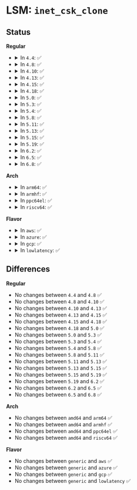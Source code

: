 # LSM: <code>inet_csk_clone</code>

## Status
<b>Regular</b>
<ul>
<li>
<details>
<summary>In <code>4.4</code>: ✅</summary>

```c
void security_inet_csk_clone(struct sock *newsk, const struct request_sock *req);
```
</details>
</li>
<li>
<details>
<summary>In <code>4.8</code>: ✅</summary>

```c
void security_inet_csk_clone(struct sock *newsk, const struct request_sock *req);
```
</details>
</li>
<li>
<details>
<summary>In <code>4.10</code>: ✅</summary>

```c
void security_inet_csk_clone(struct sock *newsk, const struct request_sock *req);
```
</details>
</li>
<li>
<details>
<summary>In <code>4.13</code>: ✅</summary>

```c
void security_inet_csk_clone(struct sock *newsk, const struct request_sock *req);
```
</details>
</li>
<li>
<details>
<summary>In <code>4.15</code>: ✅</summary>

```c
void security_inet_csk_clone(struct sock *newsk, const struct request_sock *req);
```
</details>
</li>
<li>
<details>
<summary>In <code>4.18</code>: ✅</summary>

```c
void security_inet_csk_clone(struct sock *newsk, const struct request_sock *req);
```
</details>
</li>
<li>
<details>
<summary>In <code>5.0</code>: ✅</summary>

```c
void security_inet_csk_clone(struct sock *newsk, const struct request_sock *req);
```
</details>
</li>
<li>
<details>
<summary>In <code>5.3</code>: ✅</summary>

```c
void security_inet_csk_clone(struct sock *newsk, const struct request_sock *req);
```
</details>
</li>
<li>
<details>
<summary>In <code>5.4</code>: ✅</summary>

```c
void security_inet_csk_clone(struct sock *newsk, const struct request_sock *req);
```
</details>
</li>
<li>
<details>
<summary>In <code>5.8</code>: ✅</summary>

```c
void security_inet_csk_clone(struct sock *newsk, const struct request_sock *req);
```
</details>
</li>
<li>
<details>
<summary>In <code>5.11</code>: ✅</summary>

```c
void security_inet_csk_clone(struct sock *newsk, const struct request_sock *req);
```
</details>
</li>
<li>
<details>
<summary>In <code>5.13</code>: ✅</summary>

```c
void security_inet_csk_clone(struct sock *newsk, const struct request_sock *req);
```
</details>
</li>
<li>
<details>
<summary>In <code>5.15</code>: ✅</summary>

```c
void security_inet_csk_clone(struct sock *newsk, const struct request_sock *req);
```
</details>
</li>
<li>
<details>
<summary>In <code>5.19</code>: ✅</summary>

```c
void security_inet_csk_clone(struct sock *newsk, const struct request_sock *req);
```
</details>
</li>
<li>
<details>
<summary>In <code>6.2</code>: ✅</summary>

```c
void security_inet_csk_clone(struct sock *newsk, const struct request_sock *req);
```
</details>
</li>
<li>
<details>
<summary>In <code>6.5</code>: ✅</summary>

```c
void security_inet_csk_clone(struct sock *newsk, const struct request_sock *req);
```
</details>
</li>
<li>
<details>
<summary>In <code>6.8</code>: ✅</summary>

```c
void security_inet_csk_clone(struct sock *newsk, const struct request_sock *req);
```
</details>
</li>
</ul>
<b>Arch</b>
<ul>
<li>
<details>
<summary>In <code>arm64</code>: ✅</summary>

```c
void security_inet_csk_clone(struct sock *newsk, const struct request_sock *req);
```
</details>
</li>
<li>
<details>
<summary>In <code>armhf</code>: ✅</summary>

```c
void security_inet_csk_clone(struct sock *newsk, const struct request_sock *req);
```
</details>
</li>
<li>
<details>
<summary>In <code>ppc64el</code>: ✅</summary>

```c
void security_inet_csk_clone(struct sock *newsk, const struct request_sock *req);
```
</details>
</li>
<li>
<details>
<summary>In <code>riscv64</code>: ✅</summary>

```c
void security_inet_csk_clone(struct sock *newsk, const struct request_sock *req);
```
</details>
</li>
</ul>
<b>Flavor</b>
<ul>
<li>
<details>
<summary>In <code>aws</code>: ✅</summary>

```c
void security_inet_csk_clone(struct sock *newsk, const struct request_sock *req);
```
</details>
</li>
<li>
<details>
<summary>In <code>azure</code>: ✅</summary>

```c
void security_inet_csk_clone(struct sock *newsk, const struct request_sock *req);
```
</details>
</li>
<li>
<details>
<summary>In <code>gcp</code>: ✅</summary>

```c
void security_inet_csk_clone(struct sock *newsk, const struct request_sock *req);
```
</details>
</li>
<li>
<details>
<summary>In <code>lowlatency</code>: ✅</summary>

```c
void security_inet_csk_clone(struct sock *newsk, const struct request_sock *req);
```
</details>
</li>
</ul>

## Differences
<b>Regular</b>
<ul>
<li>
No changes between <code>4.4</code> and <code>4.8</code> ✅
</li>
<li>
No changes between <code>4.8</code> and <code>4.10</code> ✅
</li>
<li>
No changes between <code>4.10</code> and <code>4.13</code> ✅
</li>
<li>
No changes between <code>4.13</code> and <code>4.15</code> ✅
</li>
<li>
No changes between <code>4.15</code> and <code>4.18</code> ✅
</li>
<li>
No changes between <code>4.18</code> and <code>5.0</code> ✅
</li>
<li>
No changes between <code>5.0</code> and <code>5.3</code> ✅
</li>
<li>
No changes between <code>5.3</code> and <code>5.4</code> ✅
</li>
<li>
No changes between <code>5.4</code> and <code>5.8</code> ✅
</li>
<li>
No changes between <code>5.8</code> and <code>5.11</code> ✅
</li>
<li>
No changes between <code>5.11</code> and <code>5.13</code> ✅
</li>
<li>
No changes between <code>5.13</code> and <code>5.15</code> ✅
</li>
<li>
No changes between <code>5.15</code> and <code>5.19</code> ✅
</li>
<li>
No changes between <code>5.19</code> and <code>6.2</code> ✅
</li>
<li>
No changes between <code>6.2</code> and <code>6.5</code> ✅
</li>
<li>
No changes between <code>6.5</code> and <code>6.8</code> ✅
</li>
</ul>
<b>Arch</b>
<ul>
<li>
No changes between <code>amd64</code> and <code>arm64</code> ✅
</li>
<li>
No changes between <code>amd64</code> and <code>armhf</code> ✅
</li>
<li>
No changes between <code>amd64</code> and <code>ppc64el</code> ✅
</li>
<li>
No changes between <code>amd64</code> and <code>riscv64</code> ✅
</li>
</ul>
<b>Flavor</b>
<ul>
<li>
No changes between <code>generic</code> and <code>aws</code> ✅
</li>
<li>
No changes between <code>generic</code> and <code>azure</code> ✅
</li>
<li>
No changes between <code>generic</code> and <code>gcp</code> ✅
</li>
<li>
No changes between <code>generic</code> and <code>lowlatency</code> ✅
</li>
</ul>
